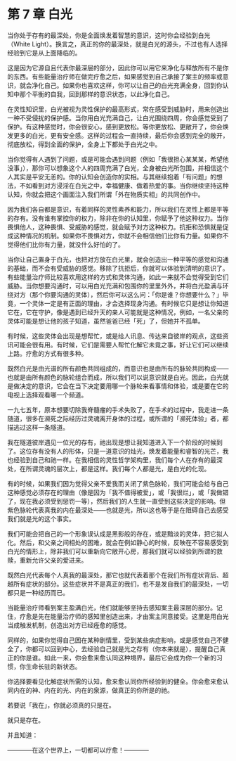 # 第 7 章 白光

当你处于存有的最深处，你是全面焕发着智慧的意识，这时你会经验到白光（White Light）。换言之，真正的你的最深处，就是白光的源头，不过也有人选择经验到它是从上面降临的。

这是因为它源自且代表你最深层的部分，因此你可以用它来净化与释放所有不是你的东西。有些能量治疗师在做完疗愈之后，如果感觉到自己承接了案主的频率或意识，就会净化自己。如果你也喜欢这样，你可以让自己的白光充满全身，回到你认知中那个平衡的自我，回到那样的意识状态，以此净化自己。

在灵性知识里，白光被视为灵性保护的最高形式，常在感受到威胁时，用来创造出一种不受侵扰的保护感。当你用白光充满自己，让白光围绕四周，你会感觉受到了保护。有这种感觉时，你会很安心，感到更放松。等你更放松、更敞开了，你会焕发更多的白光，更有安全感。这样的过程会一直持续，最后你会感到完全的敞开，彻底放松，得到全面的保护，全身上下都处于白光之中。

当你觉得有人遇到了问题，或是可能会遇到问题（例如「我很担心某某某，希望他没事」），那你可以想象这个人的四周充满了白光，全身被白光所包围，并相信这个人其实是平安无恙的。你的认知会创造你的实相。与其继续抱着「有问题」的想法，不如看到对方浸淫在白光之中，幸福健康、做着热爱的事。当你继续坚持这种认知，你就会把这个画面注入我们所谓「外在物质实相」的共同创作中。

因为我们各自都是意识，有着同样的灵性素养和能力，所以我们在灵性上都是平等的存有。没有谁有掌控你的权力，除非在你的认知里，你赋予了他这种权力。当你畏惧他人，这种畏惧、受威胁的感觉，就会赋予对方这种权力。抗拒和恐惧就是促成这种情况的机制。如果你不畏惧对方，你就不会相信他们比你有力量。如果你不觉得他们比你有力量，就没什么好怕的了。

当你让自己置身于白光，也把对方放在白光里，就会创造出一种平等的感觉和沟通的基础，而不会有受威胁的感觉。移除了抗拒后，你就可以体验到清明的意识了。有些能量治疗师比较喜欢用这样的方式和灵体沟通，如此一来就不会觉得受到它们威胁。当你想要沟通时，可以用白光充满和包围你的里里外外，并将白光盈满与环绕对方（那个你要沟通的灵体），然后你可以这么问：「你是谁？你想要什么？」毕竟，一个灵体一定是有正面的理由，才会选择现身沟通。有时候它只是想让你知道它在，它在守护，像是遇到已经升天的亲人可能就是这种情况，例如，一名父亲的灵体可能是想让他的孩子知道，虽然爸爸已经「死」了，但她并不孤单。

有时候，这些灵体会出现是想帮忙，或是给人讯息、传达来自彼岸的观点，这些资讯可能会很有用。有时候，它们是需要人帮忙化解它未竟之事，好让它们可以继续上路。疗愈的方式有很多种。

既然白光是由光谱的所有颜色共同组成的，而意识也是由所有的脉轮共同构成――也就是由所有颜色的脉轮组合而成，所以我们可以说意识就是白光。因此，白光就是做决定的意识，它会在当下决定要用哪一个脉轮来看事情和体验，或是要在它的电视上选择观看哪一个频道。

一九七五年，原本想要切除我脊髓瘤的手术失败了，在手术的过程中，我走进一条随道，很多在濒死之际经历过灵魂离开身体的过程，或所谓的「濒死体验」者，都描逃过这样一条隧道。

我在隧道彼岸遇见一位光的存有，祂出现是想让我知道进入下一个阶段的时候到了。这位存有没有人的形体，只是一道意识的灿光，焕发着能量和睿智的光芒，我也经验到自己和祂一样。在我相信的灵性哲学架构里，我们每个人在存有的最深处，在所谓灵魂的层次上，都是这样。我们每个人都是光，是白光的化现。

有的时候，如果我们因为觉得父亲不爱我而关闭了紫色脉轮，我们可能会给与自己这种感觉必须存在的理由（像是因为「我不值得被爱」，或「我很烂」，或「我做错了，现在我必须受到惩罚一等），然后我们的人生就一直受到这些决定的影响。但紫色脉轮代表真我的内在最深处―—也就是光，所以这也等于是在阻碍自己去感受我们就是光的这个事实。

我们可能会把自己的一个形象误认成是黑影般的存在，或是黯淡的灵体，把它拟人化。然后，和父亲之间相处的困难，就会在例如静心的时候，反映在不容易感受到白光的情形上，除非我们可以重新向它敞开心房，那我们就可以经验到所谓的救赎，重新允许父亲的爱进来。

既然白光代表每个人真我的最深处，那它也就代表着那个在我们所有症状背后、超越所有症状的部分。这些症状并不是真正的我们，也不是发自我们的最深处，一切都只是一种经历而已。

当能量治疗师看到案主盈满白光，他们就能够坚持去感知案主最深层的部分。记住，疗愈是先在能量治疗师的感知里创造出来，才由案主同意接受。这里是用白光当成触发机制，创造出对方已经痊愈的感觉。

同样的，如果你觉得自己困在某种剧情里，受到某些病症影响，或是感觉自己不健全了，你都可以回到中心，去经验自己就是光之存有（你本来就是），提醒自己真正的你是谁。如此一来，你会愈来愈认同这种境界，最后它会成为你一个新的习惯，你生命长驻的新状态。

你选择要看见化解症状所需的认知，愈来愈认同你所经验到的健全。你会愈来愈认同内在的神、内在的光、内在的泉源，做真正的你所是的祂。

若要说「我在」，你就必须真的只是在。

就只是存在。

并且知道：

————在这个世界上，一切都可以疗愈！————
